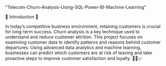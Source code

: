 "Telecom-Churn-Analysis-Using-SQL-Power-BI-Machine-Learning" 

🎯 Introduction 🎯

In today’s competitive business environment, retaining customers is crucial for long-term success. Churn analysis is a key technique used to understand and reduce customer attrition. This project focuses on examining customer data to identify patterns and reasons behind customer departures. Using advanced data analytics and machine learning, businesses can predict which customers are at risk of leaving and take proactive steps to improve customer satisfaction and loyalty. 🚀💡📈
